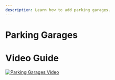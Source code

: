 ```yaml
---
description: Learn how to add parking garages.
---
```


# Parking Garages

# Video Guide

[![Parking Garages Video](https://img.youtube.com/vi/lHBRQBfaeDk/0.jpg)](https://www.youtube.com/watch?v=lHBRQBfaeDk)
